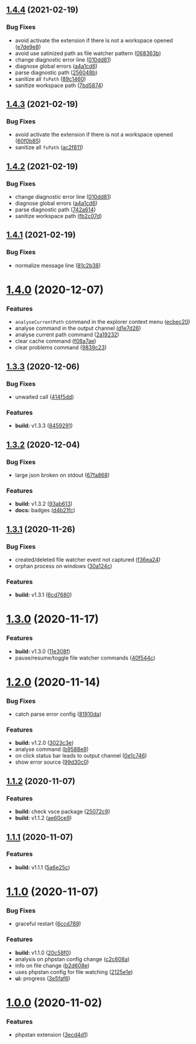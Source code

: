 ## [1.4.4](https://github.com/swordev/phpstan-vscode/compare/v1.4.1...v1.4.4) (2021-02-19)


### Bug Fixes

* avoid activate the extension if there is not a workspace opened ([e7de9e8](https://github.com/swordev/phpstan-vscode/commit/e7de9e8a6b0854b0c8b42c10218f763e4efd4354))
* avoid use satinized path as file watcher pattern ([068363b](https://github.com/swordev/phpstan-vscode/commit/068363b7458affeb7dab0d892b06aaeddfcee436))
* change diagnostic error line ([010dd81](https://github.com/swordev/phpstan-vscode/commit/010dd81b14b601a8d360bfcf728679939ff2d3e5))
* diagnose global errors ([a4a1cd6](https://github.com/swordev/phpstan-vscode/commit/a4a1cd68ebe1390988fbdaed5cba498cab6a6e2e))
* parse diagnostic path ([256048b](https://github.com/swordev/phpstan-vscode/commit/256048b0192328e5d5714194d6ee670916aa46f1))
* sanitize all `fsPath` ([89c1460](https://github.com/swordev/phpstan-vscode/commit/89c146075f1d06af693e4fcdf176e7dbfb5e54ea))
* sanitize workspace path ([7bd5874](https://github.com/swordev/phpstan-vscode/commit/7bd58740b07c416aefd3080374e226537d311daf))



## [1.4.3](https://github.com/swordev/phpstan-vscode/compare/v1.4.2...v1.4.3) (2021-02-19)


### Bug Fixes

* avoid activate the extension if there is not a workspace opened ([60f0b85](https://github.com/swordev/phpstan-vscode/commit/e7de9e8a6b0854b0c8b42c10218f763e4efd4354))
* sanitize all `fsPath` ([ac2f811](https://github.com/swordev/phpstan-vscode/commit/89c146075f1d06af693e4fcdf176e7dbfb5e54ea))



## [1.4.2](https://github.com/swordev/phpstan-vscode/compare/v1.4.1...v1.4.2) (2021-02-19)


### Bug Fixes

* change diagnostic error line ([010dd81](https://github.com/swordev/phpstan-vscode/commit/010dd81b14b601a8d360bfcf728679939ff2d3e5))
* diagnose global errors ([a4a1cd6](https://github.com/swordev/phpstan-vscode/commit/a4a1cd68ebe1390988fbdaed5cba498cab6a6e2e))
* parse diagnostic path ([742a614](https://github.com/swordev/phpstan-vscode/commit/256048b0192328e5d5714194d6ee670916aa46f1))
* sanitize workspace path ([fb2c07d](https://github.com/swordev/phpstan-vscode/commit/7bd58740b07c416aefd3080374e226537d311daf))



## [1.4.1](https://github.com/swordev/phpstan-vscode/compare/v1.4.0...v1.4.1) (2021-02-19)


### Bug Fixes

* normalize message line ([81c2b38](https://github.com/swordev/phpstan-vscode/commit/81c2b38b053725315a441ef9c5cb9f9525c101fa))



# [1.4.0](https://github.com/swordev/phpstan-vscode/compare/v1.3.3...v1.4.0) (2020-12-07)


### Features

* `analyseCurrentPath` command in the explorer context menu ([ecbec20](https://github.com/swordev/phpstan-vscode/commit/ecbec20c5d783c64b820fe5ad79511e093a309ff))
* analyse command in the output channel ([d1e7d26](https://github.com/swordev/phpstan-vscode/commit/d1e7d2651ddccf90f3e2dbf66a811a63232d1f13))
* analyse current path command ([2a19232](https://github.com/swordev/phpstan-vscode/commit/2a1923212b8ce9bd67d96fec1bf9d67657a2589d))
* clear cache command ([f08a7ae](https://github.com/swordev/phpstan-vscode/commit/f08a7ae74c2b0409b4466430a4f1fe97afe16622))
* clear problems command ([9839c23](https://github.com/swordev/phpstan-vscode/commit/9839c23917e288aca99e9bba720b351fd26b054a))



## [1.3.3](https://github.com/swordev/phpstan-vscode/compare/v1.3.2...v1.3.3) (2020-12-06)


### Bug Fixes

* unwaited call ([414f5dd](https://github.com/swordev/phpstan-vscode/commit/414f5dd90e65ac4d2db71907aeabc71588136767))


### Features

* **build:** v1.3.3 ([8459291](https://github.com/swordev/phpstan-vscode/commit/845929160e16ce00528599a536eae2a7f6673a86))



## [1.3.2](https://github.com/swordev/phpstan-vscode/compare/v1.3.1...v1.3.2) (2020-12-04)


### Bug Fixes

* large json broken on stdout ([67fa868](https://github.com/swordev/phpstan-vscode/commit/67fa868cc5ee3813f9b4844253c5695c40617025))


### Features

* **build:** v1.3.2 ([93ab613](https://github.com/swordev/phpstan-vscode/commit/93ab61326183e011c3e32c8f718c742b26d8c2cc))
* **docs:** badges ([d4b21fc](https://github.com/swordev/phpstan-vscode/commit/d4b21fc380c8178d46368b9d9fef7b7993fb21c4))



## [1.3.1](https://github.com/swordev/phpstan-vscode/compare/v1.3.0...v1.3.1) (2020-11-26)


### Bug Fixes

* created/deleted file watcher event not captured ([f36ea24](https://github.com/swordev/phpstan-vscode/commit/f36ea24fa945b8b64cb075fd4658320b0a6094ce))
* orphan process on windows ([30a124c](https://github.com/swordev/phpstan-vscode/commit/30a124cdcc1527f7d089131797659dcb67e47060))


### Features

* **build:** v1.3.1 ([6cd7680](https://github.com/swordev/phpstan-vscode/commit/6cd76803b4e242ab2014c0b33699c6fe28103d27))



# [1.3.0](https://github.com/swordev/phpstan-vscode/compare/v1.2.0...v1.3.0) (2020-11-17)


### Features

* **build:** v1.3.0 ([11e308f](https://github.com/swordev/phpstan-vscode/commit/11e308f58cb8e85312d6be319017efab044f1d82))
* pause/resume/toggle file watcher commands ([40f544c](https://github.com/swordev/phpstan-vscode/commit/40f544caf81afcdcecd6b47d664cf6362172a7a7))



# [1.2.0](https://github.com/swordev/phpstan-vscode/compare/v1.1.2...v1.2.0) (2020-11-14)


### Bug Fixes

* catch parse error config ([81910da](https://github.com/swordev/phpstan-vscode/commit/81910da7d4cfeea5784411e5766d0f2d442b3fa6))


### Features

* **build:** v1.2.0 ([3023c3e](https://github.com/swordev/phpstan-vscode/commit/3023c3e977bbdfb12d4e519c414284ea3f17939e))
* analyse command ([b9588e9](https://github.com/swordev/phpstan-vscode/commit/b9588e972171df81e7784b5ff50637846fb3354d))
* on click status bar leads to output channel ([0e1c746](https://github.com/swordev/phpstan-vscode/commit/0e1c746a85f5458505144f28533ce3173aaf2a52))
* show error source ([99d30c0](https://github.com/swordev/phpstan-vscode/commit/99d30c08dd8e0fa37a5a9f213eda42875264c36d))



## [1.1.2](https://github.com/swordev/phpstan-vscode/compare/v1.1.1...v1.1.2) (2020-11-07)


### Features

* **build:** check vsce package ([25072c9](https://github.com/swordev/phpstan-vscode/commit/25072c9bef666caf3fccfea96ff93f75b9bddddd))
* **build:** v1.1.2 ([ae60ce9](https://github.com/swordev/phpstan-vscode/commit/ae60ce9815041f890953fe5d2d1da0d2b413e97a))



## [1.1.1](https://github.com/swordev/phpstan-vscode/compare/v1.1.0...v1.1.1) (2020-11-07)


### Features

* **build:** v1.1.1 ([5a6e25c](https://github.com/swordev/phpstan-vscode/commit/5a6e25c7bcab6347ebef903dd1cf49349638fbf8))



# [1.1.0](https://github.com/swordev/phpstan-vscode/compare/v1.0.0...v1.1.0) (2020-11-07)


### Bug Fixes

* graceful restart ([6ccd789](https://github.com/swordev/phpstan-vscode/commit/6ccd7895e12146bd5c71c7101f9b314a92f94ddc))


### Features

* **build:** v1.1.0 ([20c58f0](https://github.com/swordev/phpstan-vscode/commit/20c58f0f1f4afb6cdd3d8f2d156764a2b93abdda))
* analysis on phpstan config change ([c2c608a](https://github.com/swordev/phpstan-vscode/commit/c2c608ab962b0fcc592ae623755953509bfb8973))
* info on file change ([b2d608e](https://github.com/swordev/phpstan-vscode/commit/b2d608e6b470e5e5bf603f1ebdf9713750d8aeb2))
* uses phpstan config for file watching ([2125e1e](https://github.com/swordev/phpstan-vscode/commit/2125e1e4115e88d8a694685bf603040bfb5c249a))
* **ui:** progress ([3e5faf6](https://github.com/swordev/phpstan-vscode/commit/3e5faf6ef20cd12723a362beb22a3206d0dd4cd1))



# [1.0.0](https://github.com/swordev/phpstan-vscode/compare/3ecd4d1c61fb76549a68b13d436228b7de7f4411...v1.0.0) (2020-11-02)


### Features

* phpstan extension ([3ecd4d1](https://github.com/swordev/phpstan-vscode/commit/3ecd4d1c61fb76549a68b13d436228b7de7f4411))



